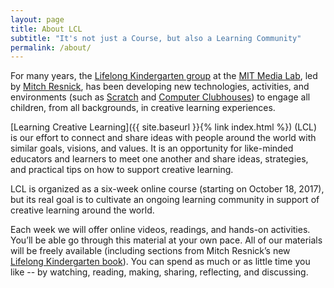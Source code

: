 ```yaml
---
layout: page
title: About LCL
subtitle: "It's not just a Course, but also a Learning Community"
permalink: /about/
---
```


For many years, the <a target="_blank" href="http://llk.media.mit.edu">Lifelong Kindergarten group</a> at the <a target="_blank" href="https://www.media.mit.edu">MIT Media Lab</a>, led by <a target="_blank" href="http://web.media.mit.edu/~mres/">Mitch Resnick</a>, has been developing new technologies, activities, and environments (such as <a target="_blank" href="https://scratch.mit.edu/">Scratch</a> and <a target="_blank" href="http://www.computerclubhouse.org/">Computer Clubhouses</a>) to engage all children, from all backgrounds, in creative learning experiences.
 
[Learning Creative Learning]({{ site.baseurl }}{% link index.html %}) (LCL) is our effort to connect and share ideas with people around the world with similar goals, visions, and values. It is an opportunity for like-minded educators and learners to meet one another and share ideas, strategies, and practical tips on how to support creative learning.

LCL is organized as a six-week online course (starting on October 18, 2017), but its real goal is to cultivate an ongoing learning community in support of creative learning around the world.

Each week we will offer online videos, readings, and hands-on activities. You’ll be able go through this material at your own pace. All of our materials will be freely available (including sections from Mitch Resnick’s new <a target="_blank" href="http://lifelongkindergarten.net/">Lifelong Kindergarten book</a>). You can spend as much or as little time you like -- by watching, reading, making, sharing, reflecting, and discussing.